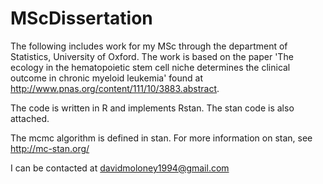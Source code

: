 # MScDissertation

The following includes work for my MSc through the department of Statistics, University of Oxford. The work is based on the paper 'The ecology in the hematopoietic stem cell niche determines the clinical outcome in chronic myeloid leukemia' found at http://www.pnas.org/content/111/10/3883.abstract.

The code is written in R and implements Rstan. The stan code is also attached.

The mcmc algorithm is defined in stan. For more information on stan, see http://mc-stan.org/

I can be contacted at davidmoloney1994@gmail.com
